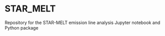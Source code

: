 # STAR_MELT
Repository for the STAR-MELT emission line analysis Jupyter notebook and Python package
